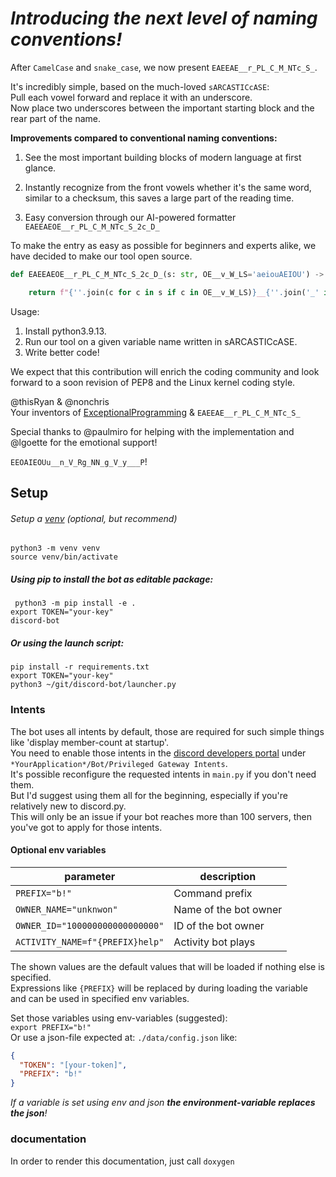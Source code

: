 # *Introducing the next level of naming conventions!*
After `CamelCase` and `snake_case`, we now present `EAEEAE__r_PL_C_M_NTc_S_`.

It's incredibly simple, based on the much-loved `sARCASTICcASE`:  
Pull each vowel forward and replace it with an underscore.  
Now place two underscores between the important starting block and the rear part of the name.  

__Improvements compared to conventional naming conventions:__  
1. See the most important building blocks of modern language at first glance.

2. Instantly recognize from the front vowels whether it's the same word, similar to a checksum, this saves a large part of the reading time.

3. Easy conversion through our AI-powered formatter `EAEEAEOE__r_PL_C_M_NTc_S_2c_D_`

To make the entry as easy as possible for beginners and experts alike, we have decided to make our tool open source.

```py
def EAEEAEOE__r_PL_C_M_NTc_S_2c_D_(s: str, OE__v_W_LS='aeiouAEIOU') -> str:

    return f"{''.join(c for c in s if c in OE__v_W_LS)}__{''.join('_' if c in OE__v_W_LS else c for c in s)}"
```

Usage:
1. Install python3.9.13. 
2. Run our tool on a given variable name written in sARCASTICcASE.  
3. Write better code!

We expect that this contribution will enrich the coding community and look forward to a soon revision of PEP8 and the Linux kernel coding style.

@thisRyan & @nonchris  
Your inventors of [ExceptionalProgramming](https://gist.github.com/nonchris/39ac230b6870af421e39c8a6cd21d47e) & `EAEEAE__r_PL_C_M_NTc_S_`

Special thanks to @paulmiro for helping with the implementation and @lgoette for the emotional support!  

`EEOAIEOUu__n_V_Rg_NN_g_V_y___P`!


## Setup

###### Setup a [venv](https://docs.python.org/3/library/venv.html) (optional, but recommend)
`python3 -m venv venv`   
`source venv/bin/activate` 


##### Using pip to install the bot as editable package:  
` python3 -m pip install -e .`  
`export TOKEN="your-key"`  
`discord-bot`  
##### Or using the launch script:  
`pip install -r requirements.txt`  
`export TOKEN="your-key"`   
`python3 ~/git/discord-bot/launcher.py`  

### Intents
The bot uses all intents by default, those are required for such simple things like 'display member-count at startup'.  
You need to enable those intents in the [discord developers portal](https://discord.com/developers/applications) 
under `*YourApplication*/Bot/Privileged Gateway Intents`.   
It's possible reconfigure the requested intents in `main.py` if you don't need them.  
But I'd suggest using them all for the beginning, especially if you're relatively new to discord.py.  
This will only be an issue if your bot reaches more than 100 servers, then you've got to apply for those intents. 

#### Optional env variables
| parameter |  description |
| ------ |  ------ |
| `PREFIX="b!"`  | Command prefix |
| `OWNER_NAME="unknwon"` | Name of the bot owner |
| `OWNER_ID="100000000000000000"` | ID of the bot owner |
| `ACTIVITY_NAME=f"{PREFIX}help"`| Activity bot plays |  

The shown values are the default values that will be loaded if nothing else is specified.  
Expressions like `{PREFIX}` will be replaced by during loading the variable and can be used in specified env variables.

Set those variables using env-variables (suggested):  
`export PREFIX="b!"`  
Or use a json-file expected at: `./data/config.json` like:  
```json
{
  "TOKEN": "[your-token]",
  "PREFIX": "b!"
}
```

_If a variable is set using env and json **the environment-variable replaces the json**!_

### documentation
In order to render this documentation, just call `doxygen`

